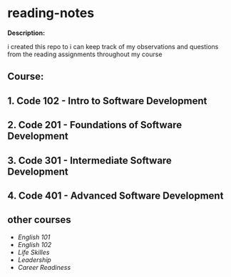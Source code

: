 # reading-notes
**Description:**

i created  this repo to i can keep track of my observations and questions from the reading assignments throughout my course
## Course:
## 1. Code 102 - Intro to Software Development
## 2. Code 201 - Foundations of Software Development
## 3. Code 301 - Intermediate Software Development
## 4. Code 401 - Advanced Software Development
## other courses 
+ *English 101*
+ *English 102*
+ *Life Skilles*
+ *Leadership*
+ *Career Readiness*
